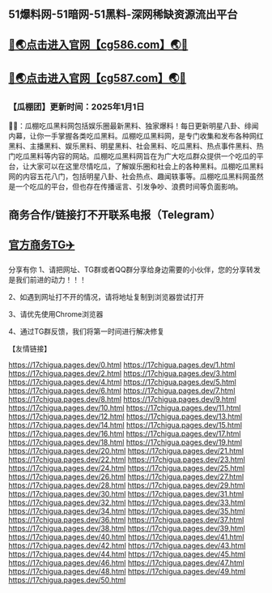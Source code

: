 51爆料网-51暗网-51黑料-深网稀缺资源流出平台
----
[🔞🌏点击进入官网【cg586.com】🌏🔞](https://17cgw1.github.io/)
----
[🔞🌏点击进入官网【cg587.com】🌏🔞](https://17cgw1.github.io/)
----
<h3>【瓜棚团】更新时间：2025年1月1日</h3>

🔞📢：瓜棚吃瓜黑料网包括娱乐圈最新黑料、独家爆料！每日更新明星八卦、绯闻内幕，让你一手掌握各类吃瓜黑料。瓜棚吃瓜黑料网，是专门收集和发布各种网红黑料、主播黑料、娱乐黑料、明星黑料、社会黑料、吃瓜黑料、热点事件黑料、热门吃瓜黑料等内容的网站。瓜棚吃瓜黑料网旨在为广大吃瓜群众提供一个吃瓜的平台，让大家可以在这里尽情吃瓜，了解娱乐圈和社会上的各种黑料。瓜棚吃瓜黑料网的内容五花八门，包括明星八卦、社会热点、趣闻轶事等。瓜棚吃瓜黑料网虽然是一个吃瓜的平台，但也存在传播谣言、引发争吵、浪费时间等负面影响。

商务合作/链接打不开联系电报（Telegram）
---
[官方商务TG✈️](https://t.me/Wenge58/)
---
分享有你
1、请把网址、TG群或者QQ群分享给身边需要的小伙伴，您的分享转发是我们前进的动力！！！

2、如遇到网址打不开的情况，请将地址复制到浏览器尝试打开

3、请优先使用Chrome浏览器

4、通过TG群反馈，我们将第一时间进行解决修复

【友情链接】

https://17chigua.pages.dev/0.html
https://17chigua.pages.dev/1.html
https://17chigua.pages.dev/2.html
https://17chigua.pages.dev/3.html
https://17chigua.pages.dev/4.html
https://17chigua.pages.dev/5.html
https://17chigua.pages.dev/6.html
https://17chigua.pages.dev/7.html
https://17chigua.pages.dev/8.html
https://17chigua.pages.dev/9.html
https://17chigua.pages.dev/10.html
https://17chigua.pages.dev/11.html
https://17chigua.pages.dev/12.html
https://17chigua.pages.dev/13.html
https://17chigua.pages.dev/14.html
https://17chigua.pages.dev/15.html
https://17chigua.pages.dev/16.html
https://17chigua.pages.dev/17.html
https://17chigua.pages.dev/18.html
https://17chigua.pages.dev/19.html
https://17chigua.pages.dev/20.html
https://17chigua.pages.dev/21.html
https://17chigua.pages.dev/22.html
https://17chigua.pages.dev/23.html
https://17chigua.pages.dev/24.html
https://17chigua.pages.dev/25.html
https://17chigua.pages.dev/26.html
https://17chigua.pages.dev/27.html
https://17chigua.pages.dev/28.html
https://17chigua.pages.dev/29.html
https://17chigua.pages.dev/30.html
https://17chigua.pages.dev/31.html
https://17chigua.pages.dev/32.html
https://17chigua.pages.dev/33.html
https://17chigua.pages.dev/34.html
https://17chigua.pages.dev/35.html
https://17chigua.pages.dev/36.html
https://17chigua.pages.dev/37.html
https://17chigua.pages.dev/38.html
https://17chigua.pages.dev/39.html
https://17chigua.pages.dev/40.html
https://17chigua.pages.dev/41.html
https://17chigua.pages.dev/42.html
https://17chigua.pages.dev/43.html
https://17chigua.pages.dev/44.html
https://17chigua.pages.dev/45.html
https://17chigua.pages.dev/46.html
https://17chigua.pages.dev/47.html
https://17chigua.pages.dev/48.html
https://17chigua.pages.dev/49.html
https://17chigua.pages.dev/50.html




